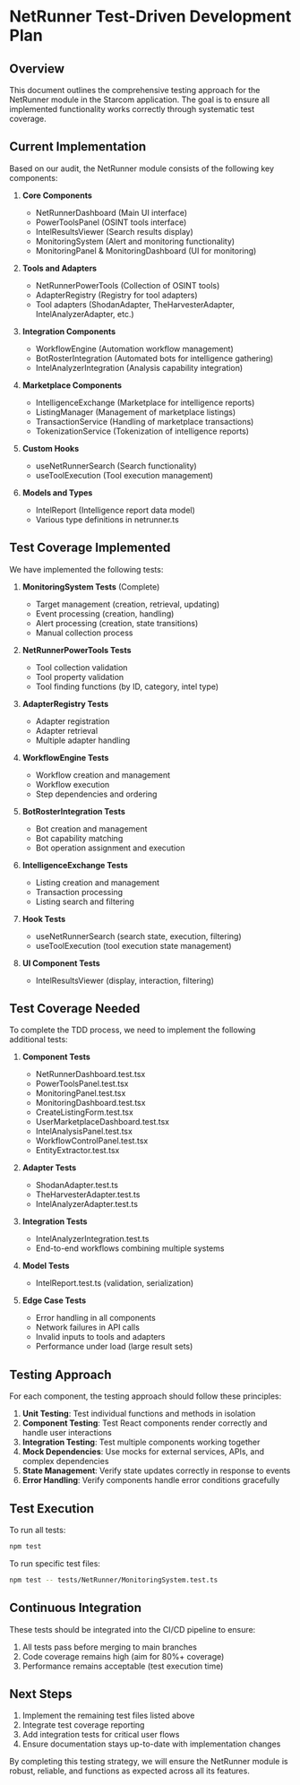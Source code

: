 # NetRunner Test-Driven Development Plan

## Overview

This document outlines the comprehensive testing approach for the NetRunner module in the Starcom application. The goal is to ensure all implemented functionality works correctly through systematic test coverage.

## Current Implementation

Based on our audit, the NetRunner module consists of the following key components:

1. **Core Components**
   - NetRunnerDashboard (Main UI interface)
   - PowerToolsPanel (OSINT tools interface)
   - IntelResultsViewer (Search results display)
   - MonitoringSystem (Alert and monitoring functionality)
   - MonitoringPanel & MonitoringDashboard (UI for monitoring)

2. **Tools and Adapters**
   - NetRunnerPowerTools (Collection of OSINT tools)
   - AdapterRegistry (Registry for tool adapters)
   - Tool adapters (ShodanAdapter, TheHarvesterAdapter, IntelAnalyzerAdapter, etc.)

3. **Integration Components**
   - WorkflowEngine (Automation workflow management)
   - BotRosterIntegration (Automated bots for intelligence gathering)
   - IntelAnalyzerIntegration (Analysis capability integration)

4. **Marketplace Components**
   - IntelligenceExchange (Marketplace for intelligence reports)
   - ListingManager (Management of marketplace listings)
   - TransactionService (Handling of marketplace transactions)
   - TokenizationService (Tokenization of intelligence reports)

5. **Custom Hooks**
   - useNetRunnerSearch (Search functionality)
   - useToolExecution (Tool execution management)

6. **Models and Types**
   - IntelReport (Intelligence report data model)
   - Various type definitions in netrunner.ts

## Test Coverage Implemented

We have implemented the following tests:

1. **MonitoringSystem Tests** (Complete)
   - Target management (creation, retrieval, updating)
   - Event processing (creation, handling)
   - Alert processing (creation, state transitions)
   - Manual collection process

2. **NetRunnerPowerTools Tests**
   - Tool collection validation
   - Tool property validation
   - Tool finding functions (by ID, category, intel type)

3. **AdapterRegistry Tests**
   - Adapter registration
   - Adapter retrieval
   - Multiple adapter handling

4. **WorkflowEngine Tests**
   - Workflow creation and management
   - Workflow execution
   - Step dependencies and ordering

5. **BotRosterIntegration Tests**
   - Bot creation and management
   - Bot capability matching
   - Bot operation assignment and execution

6. **IntelligenceExchange Tests**
   - Listing creation and management
   - Transaction processing
   - Listing search and filtering

7. **Hook Tests**
   - useNetRunnerSearch (search state, execution, filtering)
   - useToolExecution (tool execution state management)

8. **UI Component Tests**
   - IntelResultsViewer (display, interaction, filtering)

## Test Coverage Needed

To complete the TDD process, we need to implement the following additional tests:

1. **Component Tests**
   - NetRunnerDashboard.test.tsx
   - PowerToolsPanel.test.tsx
   - MonitoringPanel.test.tsx
   - MonitoringDashboard.test.tsx
   - CreateListingForm.test.tsx
   - UserMarketplaceDashboard.test.tsx
   - IntelAnalysisPanel.test.tsx
   - WorkflowControlPanel.test.tsx
   - EntityExtractor.test.tsx

2. **Adapter Tests**
   - ShodanAdapter.test.ts
   - TheHarvesterAdapter.test.ts
   - IntelAnalyzerAdapter.test.ts

3. **Integration Tests**
   - IntelAnalyzerIntegration.test.ts
   - End-to-end workflows combining multiple systems

4. **Model Tests**
   - IntelReport.test.ts (validation, serialization)

5. **Edge Case Tests**
   - Error handling in all components
   - Network failures in API calls
   - Invalid inputs to tools and adapters
   - Performance under load (large result sets)

## Testing Approach

For each component, the testing approach should follow these principles:

1. **Unit Testing**: Test individual functions and methods in isolation
2. **Component Testing**: Test React components render correctly and handle user interactions
3. **Integration Testing**: Test multiple components working together
4. **Mock Dependencies**: Use mocks for external services, APIs, and complex dependencies
5. **State Management**: Verify state updates correctly in response to events
6. **Error Handling**: Verify components handle error conditions gracefully

## Test Execution

To run all tests:

```bash
npm test
```

To run specific test files:

```bash
npm test -- tests/NetRunner/MonitoringSystem.test.ts
```

## Continuous Integration

These tests should be integrated into the CI/CD pipeline to ensure:

1. All tests pass before merging to main branches
2. Code coverage remains high (aim for 80%+ coverage)
3. Performance remains acceptable (test execution time)

## Next Steps

1. Implement the remaining test files listed above
2. Integrate test coverage reporting
3. Add integration tests for critical user flows
4. Ensure documentation stays up-to-date with implementation changes

By completing this testing strategy, we will ensure the NetRunner module is robust, reliable, and functions as expected across all its features.
